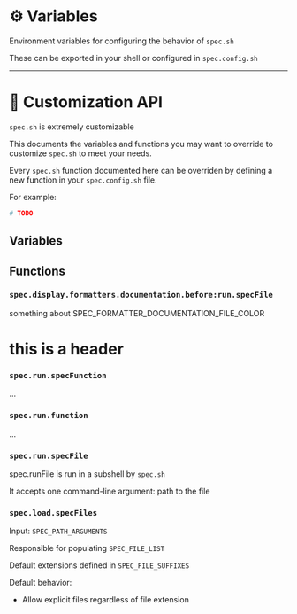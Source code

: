 # ⚙️ Variables

Environment variables for configuring the behavior of `spec.sh`

These can be exported in your shell or configured in `spec.config.sh`


---

# 🎨 Customization API

`spec.sh` is extremely customizable

This documents the variables and functions you may want to override
to customize `spec.sh` to meet your needs.

Every `spec.sh` function documented here can be overriden
by defining a new function in your `spec.config.sh` file.

For example:

```sh
# TODO
```

## Variables



## Functions


### `spec.display.formatters.documentation.before:run.specFile`

something about SPEC_FORMATTER_DOCUMENTATION_FILE_COLOR

# this is a header


### `spec.run.specFunction`

...


### `spec.run.function`

...


### `spec.run.specFile`

spec.runFile is run in a subshell by `spec.sh`

It accepts one command-line argument: path to the file


### `spec.load.specFiles`

Input: `SPEC_PATH_ARGUMENTS`

Responsible for populating `SPEC_FILE_LIST`

Default extensions defined in `SPEC_FILE_SUFFIXES`

Default behavior:

- Allow explicit files regardless of file extension

